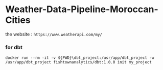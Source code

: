 # Weather-Data-Pipeline-Moroccan-Cities

the website : `https://www.weatherapi.com/my/`

### for dbt
`docker run --rm -it -v ${PWD}\dbt_project:/usr/app/dbt_project -w /usr/app/dbt_project fishtownanalytics/dbt:1.0.0 init my_project`